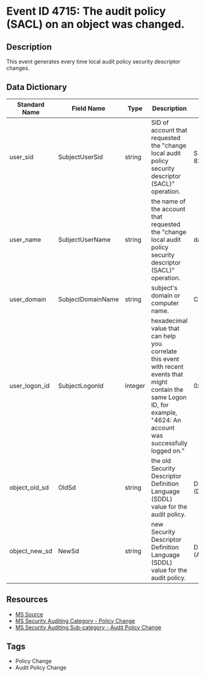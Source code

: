 # Event ID 4715: The audit policy (SACL) on an object was changed.

## Description
This event generates every time local audit policy security descriptor changes.

## Data Dictionary
|Standard Name|Field Name|Type|Description|Sample Value|
|---|---|---|---|---|
|user_sid|SubjectUserSid|string|SID of account that requested the "change local audit policy security descriptor (SACL)" operation.|S-1-5-21-3457937927-2839227994-823803824-1104|
|user_name|SubjectUserName|string|the name of the account that requested the "change local audit policy security descriptor (SACL)" operation.|dadmin|
|user_domain|SubjectDomainName|string|subject's domain or computer name.|CONTOSO|
|user_logon_id|SubjectLogonId|integer|hexadecimal value that can help you correlate this event with recent events that might contain the same Logon ID, for example, "4624: An account was successfully logged on."|0x11ae30|
|object_old_sd|OldSd|string|the old Security Descriptor Definition Language (SDDL) value for the audit policy.|D:(A;;DCSWRPDTRC;;;BA)(D;;DCSWRPDTRC;;;SY)S:NO_ACCESS_CONTROL|
|object_new_sd|NewSd|string|new Security Descriptor Definition Language (SDDL) value for the audit policy.|D:(A;;DCSWRPDTRC;;;BA)(A;;DCSWRPDTRC;;;SY)S:NO_ACCESS_CONTROL|

## Resources
* [MS Source](https://github.com/MicrosoftDocs/windows-itpro-docs/blob/public/windows/security/threat-protection/auditing/event-4715.md)
* [MS Security Auditing Category - Policy Change](https://docs.microsoft.com/en-us/windows/security/threat-protection/auditing/advanced-security-audit-policy-settings#policy-change)
* [MS Security Auditing Sub-category - Audit Policy Change](https://github.com/MicrosoftDocs/windows-itpro-docs/tree/master/windows/security/threat-protection/auditing/audit-policy-change.md)

## Tags
* Policy Change
* Audit Policy Change